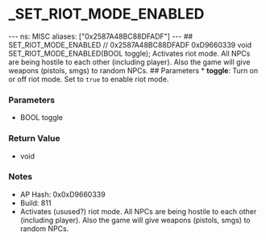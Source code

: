 # _SET_RIOT_MODE_ENABLED

--- ns: MISC aliases: ["0x2587A48BC88DFADF"] --- ## SET_RIOT_MODE_ENABLED  // 0x2587A48BC88DFADF 0xD9660339 void SET_RIOT_MODE_ENABLED(BOOL toggle);  Activates riot mode. All NPCs are being hostile to each other (including player). Also the game will give weapons (pistols, smgs) to random NPCs.  ## Parameters * **toggle**: Turn on or off riot mode. Set to `true` to enable riot mode.

### Parameters
* BOOL toggle

### Return Value
* void

### Notes
* AP Hash: 0x0xD9660339
* Build: 811
* Activates (usused?) riot mode. All NPCs are being hostile to each other (including player). Also the game will give weapons (pistols, smgs) to random NPCs.

